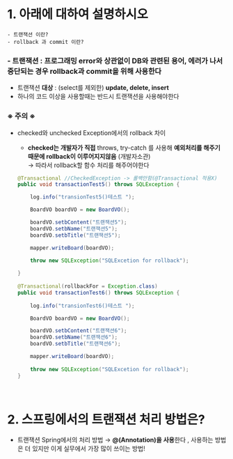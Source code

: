 # 1. 아래에 대하여 설명하시오
```
- 트랜잭션 이란?
- rollback 과 commit 이란?
```

### - **트랜잭션** : 프로그래밍 error와 상관없이 **DB와 관련된 용어**, 에러가 나서 **중단되는 경우 rollback과 commit을 위해 사용**한다
- 트랜잭션 **대상** : (select를 제외한) **update, delete, insert** 
- 하나의 코드 이상을 사용할때는 반드시 트랜잭션을 사용해야한다
### ※ 주의 ※ 
- checked와 unchecked Exception에서의 rollback 차이 

    - **checked는 개발자가 직접** throws, try-catch 를 사용해 **예외처리를 해주기 때문에 rollback이 이루어지지않음** (개발자소관) <br> → 따라서 rollback할 함수 처리를 해주어야한다

    ```java
    @Transactional //CheckedException -> 롤백안함(@Transactional 적용X)
	public void transactionTest5() throws SQLException { 

		log.info("transionTest5()테스트 ");

		BoardVO boardVO = new BoardVO();

		boardVO.setbContent("트랜잭션5");
		boardVO.setbName("트랜잭션5");
		boardVO.setbTitle("트랜잭션5");

		mapper.writeBoard(boardVO); 
		
		throw new SQLException("SQLExcetion for rollback"); 

	}
	  
	@Transactional(rollbackFor = Exception.class) 
	public void transactionTest6() throws SQLException { 
		
		log.info("transionTest6()테스트 ");

		BoardVO boardVO = new BoardVO();

		boardVO.setbContent("트랜잭션6");
		boardVO.setbName("트랜잭션6");
		boardVO.setbTitle("트랜잭션6");

		mapper.writeBoard(boardVO); 
		
		throw new SQLException("SQLExcetion for rollback"); 
	}
    ```
<br>

# 2. 스프링에서의 트랜잭션 처리 방법은?
- 트랜잭션 Spring에서의 처리 방법 → **@(Annotation)을 사용**한다 , 사용하는 방법은 더 있지만 이게 실무에서 가장 많이 쓰이는 방법!
